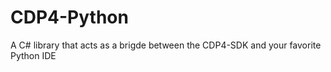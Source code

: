 # CDP4-Python
 A C# library that acts as a brigde between the CDP4-SDK and your favorite Python IDE
